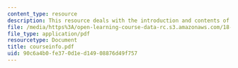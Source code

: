 ```yaml
---
content_type: resource
description: This resource deals with the introduction and contents of the course.
file: /media/https%3A/open-learning-course-data-rc.s3.amazonaws.com/18-338j-infinite-random-matrix-theory-fall-2004/90c6a4b0fe370d1ed14908876d49f757_courseinfo.pdf
file_type: application/pdf
resourcetype: Document
title: courseinfo.pdf
uid: 90c6a4b0-fe37-0d1e-d149-08876d49f757
---
```

